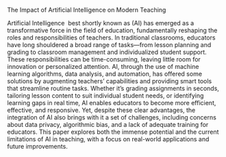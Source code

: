 The Impact of Artificial Intelligence on Modern Teaching

Artificial Intelligence  best shortly known as (AI) has emerged as a transformative force in the field of education, fundamentally reshaping the roles and responsibilities of teachers. In traditional classrooms, educators have long shouldered a broad range of tasks—from lesson planning and grading to classroom management and individualized student support. These responsibilities can be time-consuming, leaving little room for innovation or personalized attention. AI, through the use of machine learning algorithms, data analysis, and automation, has offered some solutions by augmenting teachers’ capabilities and providing smart tools that streamline routine tasks. Whether it’s grading assignments in seconds, tailoring lesson content to suit individual student needs, or identifying learning gaps in real time, AI enables educators to become more efficient, effective, and responsive. Yet, despite these clear advantages, the integration of AI also brings with it a set of challenges, including concerns about data privacy, algorithmic bias, and a lack of adequate training for educators. This paper explores both the immense potential and the current limitations of AI in teaching, with a focus on real-world applications and future improvements.
